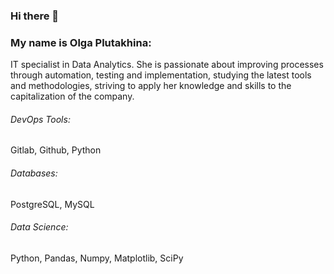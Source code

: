 ### Hi there 👋

### My name is Olga Plutakhina: 

IT specialist in Data Analytics. She is passionate about improving processes through automation, testing and implementation, studying the latest tools and methodologies, striving to apply her knowledge and skills to the capitalization of the company.

###### DevOps Tools:
Gitlab, Github, Python

###### Databases: 
PostgreSQL, MySQL

###### Data Science: 
Python, Pandas, Numpy, Matplotlib, SciPy

